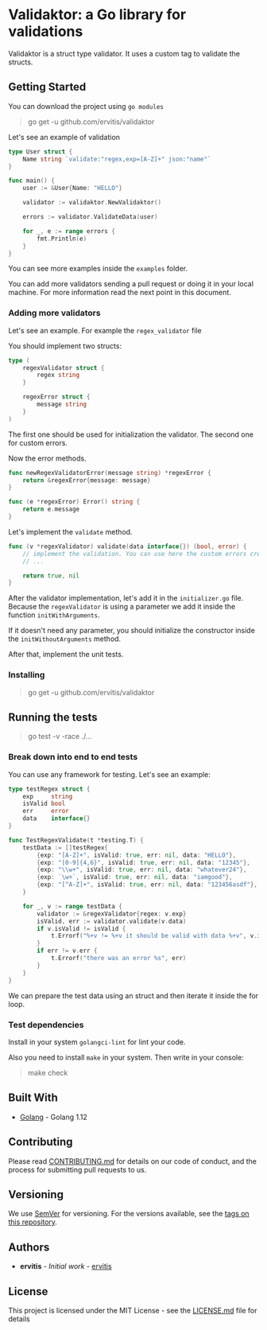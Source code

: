 # Validaktor: a Go library for validations

Validaktor is a struct type validator. It uses a custom tag to validate the structs.

## Getting Started

You can download the project using `go modules`

> go get -u github.com/ervitis/validaktor

Let's see an example of validation

```go
type User struct {
    Name string `validate:"regex,exp=[A-Z]+" json:"name"`
}

func main() {
    user := &User{Name: "HELLO"}

    validator := validaktor.NewValidaktor()

    errors := validator.ValidateData(user)

    for _, e := range errors {
        fmt.Println(e)
    }
}
```

You can see more examples inside the `examples` folder.

You can add more validators sending a pull request or doing it in your local machine. For more information read the next point in this document.

### Adding more validators

Let's see an example. For example the `regex_validator` file

You should implement two structs:

```go
type (
	regexValidator struct {
		regex string
	}

	regexError struct {
		message string
	}
)
```

The first one should be used for initialization the validator. The second one for custom errors.

Now the error methods.

```go
func newRegexValidatorError(message string) *regexError {
	return &regexError{message: message}
}

func (e *regexError) Error() string {
	return e.message
}
```

Let's implement the `validate` method.

```go
func (v *regexValidator) validate(data interface{}) (bool, error) {
    // implement the validation. You can use here the custom errors created before
    // ...

    return true, nil
}
```

After the validator implementation, let's add it in the `initializer.go` file. Because the `regexValidator` is using a parameter we add it inside the function `initWithArguments`.

If it doesn't need any parameter, you should initialize the constructor inside the `initWithoutArguments` method.

After that, implement the unit tests.

### Installing

> go get -u github.com/ervitis/validaktor

## Running the tests

> go test -v -race ./...

### Break down into end to end tests

You can use any framework for testing. Let's see an example:

```go
type testRegex struct {
	exp     string
	isValid bool
	err     error
	data    interface{}
}

func TestRegexValidate(t *testing.T) {
	testData := []testRegex{
		{exp: "[A-Z]+", isValid: true, err: nil, data: "HELLO"},
		{exp: "[0-9]{4,6}", isValid: true, err: nil, data: "12345"},
		{exp: "\\w+", isValid: true, err: nil, data: "whatever24"},
		{exp: `\w+`, isValid: true, err: nil, data: "iamgood"},
		{exp: "[^A-Z]+", isValid: true, err: nil, data: "123456asdf"},
	}

	for _, v := range testData {
		validator := &regexValidator{regex: v.exp}
		isValid, err := validator.validate(v.data)
		if v.isValid != isValid {
			t.Errorf("%+v != %+v it should be valid with data %+v", v.isValid, isValid, v.data)
		}
		if err != v.err {
			t.Errorf("there was an error %s", err)
		}
	}
}
```

We can prepare the test data using an struct and then iterate it inside the for loop.

### Test dependencies

Install in your system `golangci-lint` for lint your code.

Also you need to install `make` in your system. Then write in your console:

> make check

## Built With

* [Golang](https://golang.org/) - Golang 1.12

## Contributing

Please read [CONTRIBUTING.md](./CONTRIBUTING.md) for details on our code of conduct, and the process for submitting pull requests to us.

## Versioning

We use [SemVer](http://semver.org/) for versioning. For the versions available, see the [tags on this repository](https://github.com/your/project/tags). 

## Authors

* **ervitis** - *Initial work* - [ervitis](https://github.com/ervitis)

## License

This project is licensed under the MIT License - see the [LICENSE.md](LICENSE.md) file for details
